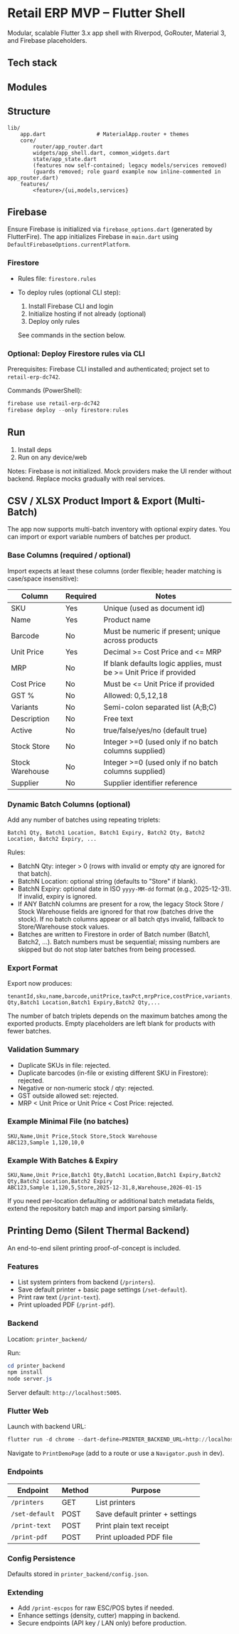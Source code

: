 # Retail ERP MVP – Flutter Shell

Modular, scalable Flutter 3.x app shell with Riverpod, GoRouter, Material 3, and Firebase placeholders.

## Tech stack

## Modules

## Structure
```
lib/
	app.dart                # MaterialApp.router + themes
	core/
		router/app_router.dart
		widgets/app_shell.dart, common_widgets.dart
		state/app_state.dart
		(features now self-contained; legacy models/services removed)
		(guards removed; role guard example now inline-commented in app_router.dart)
	features/
		<feature>/{ui,models,services}
```

## Firebase

Ensure Firebase is initialized via `firebase_options.dart` (generated by FlutterFire). The app initializes Firebase in `main.dart` using `DefaultFirebaseOptions.currentPlatform`.

### Firestore

- Rules file: `firestore.rules`
- To deploy rules (optional CLI step):

  1) Install Firebase CLI and login
  2) Initialize hosting if not already (optional)
  3) Deploy only rules

  See commands in the section below.

### Optional: Deploy Firestore rules via CLI

Prerequisites: Firebase CLI installed and authenticated; project set to `retail-erp-dc742`.

Commands (PowerShell):

```powershell
firebase use retail-erp-dc742
firebase deploy --only firestore:rules
```

## Run
1) Install deps
2) Run on any device/web

Notes: Firebase is not initialized. Mock providers make the UI render without backend. Replace mocks gradually with real services.

## CSV / XLSX Product Import & Export (Multi-Batch)

The app now supports multi-batch inventory with optional expiry dates. You can import or export variable numbers of batches per product.

### Base Columns (required / optional)
Import expects at least these columns (order flexible; header matching is case/space insensitive):

| Column | Required | Notes |
|--------|----------|-------|
| SKU | Yes | Unique (used as document id) |
| Name | Yes | Product name |
| Barcode | No | Must be numeric if present; unique across products |
| Unit Price | Yes | Decimal >= Cost Price and <= MRP |
| MRP | No | If blank defaults logic applies, must be >= Unit Price if provided |
| Cost Price | No | Must be <= Unit Price if provided |
| GST % | No | Allowed: 0,5,12,18 |
| Variants | No | Semi-colon separated list (A;B;C) |
| Description | No | Free text |
| Active | No | true/false/yes/no (default true) |
| Stock Store | No | Integer >=0 (used only if no batch columns supplied) |
| Stock Warehouse | No | Integer >=0 (used only if no batch columns supplied) |
| Supplier | No | Supplier identifier reference |

### Dynamic Batch Columns (optional)

Add any number of batches using repeating triplets:

```
Batch1 Qty, Batch1 Location, Batch1 Expiry, Batch2 Qty, Batch2 Location, Batch2 Expiry, ...
```

Rules:
* BatchN Qty: integer > 0 (rows with invalid or empty qty are ignored for that batch).
* BatchN Location: optional string (defaults to "Store" if blank).
* BatchN Expiry: optional date in ISO `yyyy-MM-dd` format (e.g., 2025-12-31). If invalid, expiry is ignored.
* If ANY BatchN columns are present for a row, the legacy Stock Store / Stock Warehouse fields are ignored for that row (batches drive the stock). If no batch columns appear or all batch qtys invalid, fallback to Store/Warehouse stock values.
* Batches are written to Firestore in order of Batch number (Batch1, Batch2, ...). Batch numbers must be sequential; missing numbers are skipped but do not stop later batches from being processed.

### Export Format

Export now produces:

```
tenantId,sku,name,barcode,unitPrice,taxPct,mrpPrice,costPrice,variants,description,isActive,storeQty,warehouseQty,totalQty,Batch1 Qty,Batch1 Location,Batch1 Expiry,Batch2 Qty,...
```

The number of batch triplets depends on the maximum batches among the exported products. Empty placeholders are left blank for products with fewer batches.

### Validation Summary
* Duplicate SKUs in file: rejected.
* Duplicate barcodes (in-file or existing different SKU in Firestore): rejected.
* Negative or non-numeric stock / qty: rejected.
* GST outside allowed set: rejected.
* MRP < Unit Price or Unit Price < Cost Price: rejected.

### Example Minimal File (no batches)
```
SKU,Name,Unit Price,Stock Store,Stock Warehouse
ABC123,Sample 1,120,10,0
```

### Example With Batches & Expiry
```
SKU,Name,Unit Price,Batch1 Qty,Batch1 Location,Batch1 Expiry,Batch2 Qty,Batch2 Location,Batch2 Expiry
ABC123,Sample 1,120,5,Store,2025-12-31,8,Warehouse,2026-01-15
```

If you need per-location defaulting or additional batch metadata fields, extend the repository batch map and import parsing similarly.

## Printing Demo (Silent Thermal Backend)

An end-to-end silent printing proof-of-concept is included.

### Features
- List system printers from backend (`/printers`).
- Save default printer + basic page settings (`/set-default`).
- Print raw text (`/print-text`).
- Print uploaded PDF (`/print-pdf`).

### Backend
Location: `printer_backend/`

Run:
```powershell
cd printer_backend
npm install
node server.js
```
Server default: `http://localhost:5005`.

### Flutter Web
Launch with backend URL:
```powershell
flutter run -d chrome --dart-define=PRINTER_BACKEND_URL=http://localhost:5005
```
Navigate to `PrintDemoPage` (add to a route or use a `Navigator.push` in dev).

### Endpoints
| Endpoint | Method | Purpose |
|----------|--------|---------|
| `/printers` | GET | List printers |
| `/set-default` | POST | Save default printer + settings |
| `/print-text` | POST | Print plain text receipt |
| `/print-pdf` | POST | Print uploaded PDF file |

### Config Persistence
Defaults stored in `printer_backend/config.json`.

### Extending
- Add `/print-escpos` for raw ESC/POS bytes if needed.
- Enhance settings (density, cutter) mapping in backend.
- Secure endpoints (API key / LAN only) before production.
